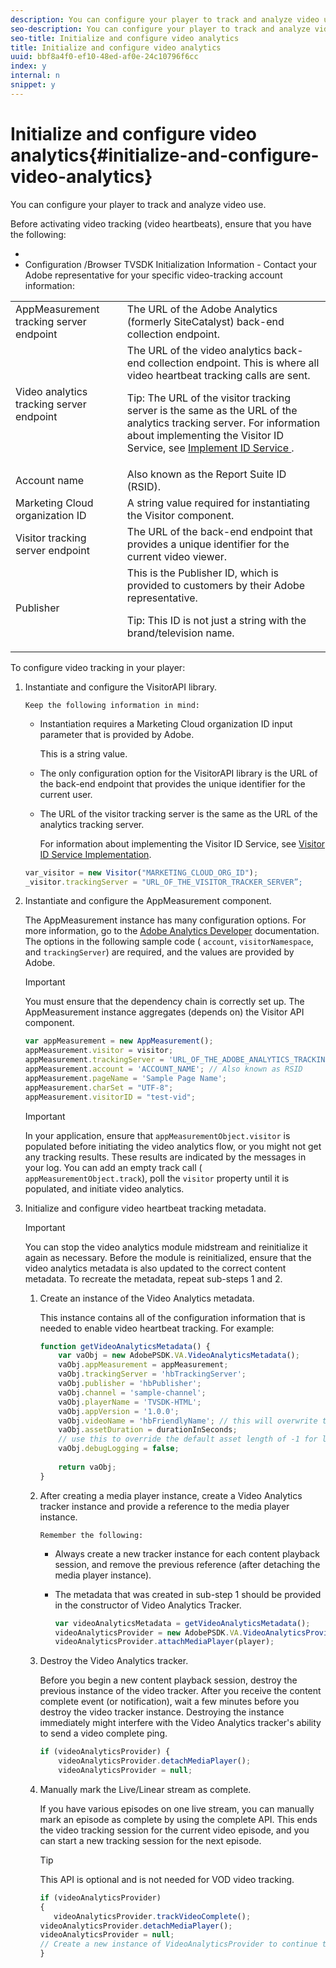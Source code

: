 ```yaml
---
description: You can configure your player to track and analyze video use.
seo-description: You can configure your player to track and analyze video use.
seo-title: Initialize and configure video analytics
title: Initialize and configure video analytics
uuid: bbf8a4f0-ef10-48ed-af0e-24c10796f6cc
index: y
internal: n
snippet: y
---
```


# Initialize and configure video analytics{#initialize-and-configure-video-analytics}

You can configure your player to track and analyze video use.

Before activating video tracking (video heartbeats), ensure that you have the following:

* 
* Configuration /Browser TVSDK Initialization Information - Contact your Adobe representative for your specific video-tracking account information: 

<table id="table_3565328ABBEE4605A92EAE1ADE5D6F84"> 
 <tbody> 
  <tr> 
   <td colname="col1"> AppMeasurement tracking server endpoint </td> 
   <td colname="col2"> The URL of the Adobe Analytics (formerly SiteCatalyst) back-end collection endpoint. </td> 
  </tr> 
  <tr> 
   <td colname="col1"> Video analytics tracking server endpoint </td> 
   <td colname="col2"> The URL of the video analytics back-end collection endpoint. This is where all video heartbeat tracking calls are sent. <p>Tip:  The URL of the visitor tracking server is the same as the URL of the analytics tracking server. For information about implementing the Visitor ID Service, see <a href="https://marketing.adobe.com/resources/help/en_US/mcvid/mcvid-setup-target.html" format="html" scope="external"> Implement ID Service </a>. </p> </td> 
  </tr> 
  <tr> 
   <td colname="col1"> Account name </td> 
   <td colname="col2"> Also known as the Report Suite ID (RSID). </td> 
  </tr> 
  <tr> 
   <td colname="col1"> Marketing Cloud organization ID </td> 
   <td colname="col2"> A string value required for instantiating the Visitor component. </td> 
  </tr> 
  <tr> 
   <td colname="col1"> Visitor tracking server endpoint </td> 
   <td colname="col2"> The URL of the back-end endpoint that provides a unique identifier for the current video viewer. </td> 
  </tr> 
  <tr> 
   <td colname="col1"> Publisher </td> 
   <td colname="col2"> This is the Publisher ID, which is provided to customers by their Adobe representative. <p>Tip:  This ID is not just a string with the brand/television name. </p> </td> 
  </tr> 
 </tbody> 
</table>

To configure video tracking in your player: 

1. Instantiate and configure the VisitorAPI library.

       Keep the following information in mind:

    * Instantiation requires a Marketing Cloud organization ID input parameter that is provided by Adobe.

      This is a string value. 
    * The only configuration option for the VisitorAPI library is the URL of the back-end endpoint that provides the unique identifier for the current user. 
    * The URL of the visitor tracking server is the same as the URL of the analytics tracking server.

      For information about implementing the Visitor ID Service, see [Visitor ID Service Implementation](https://marketing.adobe.com/resources/help/en_US/mcvid/mcvid_implement.html).

   ```js
   var_visitor = new Visitor("MARKETING_CLOUD_ORG_ID"); 
   _visitor.trackingServer = "URL_OF_THE_VISITOR_TRACKER_SERVER”;
   ```

1. Instantiate and configure the AppMeasurement component.

   The AppMeasurement instance has many configuration options. For more information, go to the [Adobe Analytics Developer](http://microsite.omniture.com/t2/help/en_US/reference/#Developer) documentation. The options in the following sample code ( `account`, `visitorNamespace`, and `trackingServer`) are required, and the values are provided by Adobe. 

   >[!IMPORTANT]
   >
   >You must ensure that the dependency chain is correctly set up. The AppMeasurement instance aggregates (depends on) the Visitor API component.

   ```js
   var appMeasurement = new AppMeasurement(); 
   appMeasurement.visitor = visitor; 
   appMeasurement.trackingServer = 'URL_OF_THE_ADOBE_ANALYTICS_TRACKING_SERVER'; 
   appMeasurement.account = 'ACCOUNT_NAME'; // Also known as RSID 
   appMeasurement.pageName = 'Sample Page Name'; 
   appMeasurement.charSet = "UTF-8"; 
   appMeasurement.visitorID = "test-vid";
   ```

   >[!IMPORTANT]
   >
   >In your application, ensure that `appMeasurementObject.visitor` is populated before initiating the video analytics flow, or you might not get any tracking results. These results are indicated by the  messages in your log. You can add an empty track call ( `appMeasurementObject.track`), poll the `visitor` property until it is populated, and initiate video analytics.

1. Initialize and configure video heartbeat tracking metadata.

   >[!IMPORTANT]
   >
   >You can stop the video analytics module midstream and reinitialize it again as necessary. Before the module is reinitialized, ensure that the video analytics metadata is also updated to the correct content metadata. To recreate the metadata, repeat sub-steps 1 and 2.

   1. Create an instance of the Video Analytics metadata.
   
      This instance contains all of the configuration information that is needed to enable video heartbeat tracking. For example:    
   
      ```js   
      function getVideoAnalyticsMetadata() { 
          var vaObj = new AdobePSDK.VA.VideoAnalyticsMetadata(); 
          vaObj.appMeasurement = appMeasurement; 
          vaObj.trackingServer = 'hbTrackingServer'; 
          vaObj.publisher = 'hbPublisher'; 
          vaObj.channel = 'sample-channel'; 
          vaObj.playerName = 'TVSDK-HTML'; 
          vaObj.appVersion = '1.0.0'; 
          vaObj.videoName = 'hbFriendlyName'; // this will overwrite the ContextData variable a.media.friendlyName 
          vaObj.assetDuration = durationInSeconds; 
          // use this to override the default asset length of -1 for live streams 
          vaObj.debugLogging = false; 
        
          return vaObj; 
      }
      ```

   1. After creating a media player instance, create a Video Analytics tracker instance and provide a reference to the media player instance.
   
          Remember the following:

       * Always create a new tracker instance for each content playback session, and remove the previous reference (after detaching the media player instance). 
       * The metadata that was created in sub-step 1 should be provided in the constructor of Video Analytics Tracker.

          ```js       
          var videoAnalyticsMetadata = getVideoAnalyticsMetadata(); 
          videoAnalyticsProvider = new AdobePSDK.VA.VideoAnalyticsProvider(videoAnalyticsMetadata); 
          videoAnalyticsProvider.attachMediaPlayer(player);
          ```

   1. Destroy the Video Analytics tracker.
   
      Before you begin a new content playback session, destroy the previous instance of the video tracker. After you receive the content complete event (or notification), wait a few minutes before you destroy the video tracker instance. Destroying the instance immediately might interfere with the Video Analytics tracker's ability to send a video complete ping.

      ```js   
      if (videoAnalyticsProvider) { 
          videoAnalyticsProvider.detachMediaPlayer(); 
          videoAnalyticsProvider = null;
      ```   
   
   1. Manually mark the Live/Linear stream as complete.
   
      If you have various episodes on one live stream, you can manually mark an episode as complete by using the complete API. This ends the video tracking session for the current video episode, and you can start a new tracking session for the next episode.    
   
      >[!TIP]
      >
      >This API is optional and is not needed for VOD video tracking.

      ```js   
      if (videoAnalyticsProvider) 
      { 
         videoAnalyticsProvider.trackVideoComplete(); 
      videoAnalyticsProvider.detachMediaPlayer(); 
      videoAnalyticsProvider = null; 
      // Create a new instance of VideoAnalyticsProvider to continue tracking. 
      } 
      ```   
   
